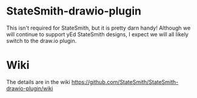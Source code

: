 # StateSmith-drawio-plugin
This isn't required for StateSmith, but it is pretty darn handy! Although we will continue to support yEd StateSmith designs, I expect we will all likely switch to the draw.io plugin.

# Wiki
The details are in the wiki https://github.com/StateSmith/StateSmith-drawio-plugin/wiki
